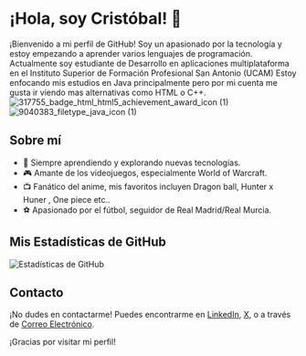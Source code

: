 # ¡Hola, soy Cristóbal! 👋

¡Bienvenido a mi perfil de GitHub! Soy un apasionado por la tecnología y estoy empezando a aprender varios lenguajes de programación. 
Actualmente soy estudiante de Desarrollo en aplicaciones multiplataforma en el Instituto Superior de Formación Profesional San Antonio (UCAM)
Estoy enfocando mis estudios en Java principalmente pero por mi cuenta me gusta ir viendo mas alternativas como HTML o C++.
![317755_badge_html_html5_achievement_award_icon (1)](https://github.com/cggallego11/cggallego11/assets/145750171/fe33ff0b-d308-4db3-b353-703e1b6da061)
![9040383_filetype_java_icon (1)](https://github.com/cggallego11/cggallego11/assets/145750171/32f3c535-2e74-4f74-9e8e-0566332b2f61)

## Sobre mí
- 🌱 Siempre aprendiendo y explorando nuevas tecnologías.
- 🎮 Amante de los videojuegos, especialmente World of Warcraft.
- 📺 Fanático del anime, mis favoritos incluyen Dragon ball, Hunter x Huner , One piece etc..
- ⚽ Apasionado por el fútbol, seguidor de Real Madrid/Real Murcia.


## Mis Estadísticas de GitHub
![Estadísticas de GitHub](https://github-readme-stats.vercel.app/api?username=TuUsuario&show_icons=true&theme=radical)

## Contacto
¡No dudes en contactarme! Puedes encontrarme en [LinkedIn](https://www.linkedin.com/in/crist%C3%B3bal-gonzalez-gallego-082b51252/), [X](https://twitter.com/cggallego_), o a través de [Correo Electrónico](gonzalezgallegocristobal@gmail.com).

¡Gracias por visitar mi perfil!



